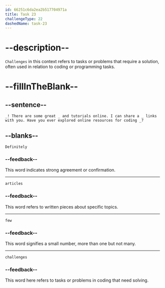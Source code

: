 ```yaml
---
id: 66251c6da2ea2b517704971a
title: Task 23
challengeType: 22
dashedName: task-23
---
```


<!--
AUDIO REFERENCE:
Brian: Definitely! There are some great articles and tutorials online. I can share a few links with you. Have you ever explored online resources for coding challenges?
-->

# --description--

`Challenges` in this context refers to tasks or problems that require a solution, often used in relation to coding or programming tasks.

# --fillInTheBlank--

## --sentence--

`_! There are some great _ and tutorials online. I can share a _ links with you. Have you ever explored online resources for coding _?`

## --blanks--

`Definitely`

### --feedback--

This word indicates strong agreement or confirmation.

---

`articles`

### --feedback--

This word refers to written pieces about specific topics.

---

`few`

### --feedback--

This word signifies a small number, more than one but not many.

---

`challenges`

### --feedback--

This word here refers to tasks or problems in coding that need solving.
